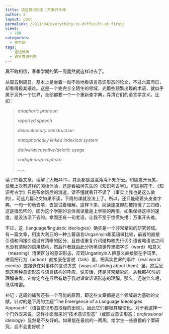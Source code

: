 ```yaml
---
title: 语言意识形态：万事开头难
author: S
layout: post
permalink: /2011/04/everything-is-difficult-at-first/
views:
  - 708
categories:
  - 民生部
tags:
  - 话语分析
  - 语言意识形态
---
```

真不敢相信，春季学期的第一周竟然就这样过去了。

从周五到周日，基本上是坐着一动不动地看语言意识形态的论文，不过六篇而已，却看得极其艰难。这是一个完完全全陌生的领域，光那些频繁出现的术语，就似乎属于另外一个世界，全部都要一个一个重新查字典，弄清它们的语言学含义。比如：

> *anaphoric pronoun*
> 
> *reported speech*
> 
> *delocutionary construction*
> 
> *metaphorically linked indexical system*
> 
> *dative/accusative/deictic usage*
> 
> *endophora/exophora*
> 
> ……

读了四篇文章，理解了大概40%，其余都是混混沌沌不知所云。和朋友开玩笑，说我上次有这样的阅读体验，还是看福柯先生的《知识考古学》。可区别在于，《知识考古学》只是茶余饭后的消遣，读不懂就丢开不读了（事实上我也是这么做的），可这几篇论文如果不读，下周的课就没法上了。所以，还只能硬着头皮查字典，一句一句地去啃，去尝试着理解。这样下来，阅读速度即刻被拖慢了三四倍，这是很恐怖的，因为这个学期的总体阅读量是上学期的两倍，如果保持这样的速度，是没法活下去的。幸而还有一句老话，让我不至于惊慌失措：万事开头难。

不过，这（language/linguistic ideologies）确实是一个非常精彩的研究领域。有一篇文章，用澳大利亚的一种土著语言Ungarinyin和英语做比较，前者的直接引语和间接引语没有清晰的区分，且首语重复介词结构和先行词引语省略语法之间也没有清晰的语用结构，然后作者就由此分析英语世界里把字词（word）和意义（meaning）清晰区分的意识形态，反观Ungarinyin人把意义直接嵌在字词里，进而把行为（action）直接嵌在言说（talk）里，把真实世界的事件（real world events）直接嵌在对事件的言说方式（ways of talking about them）里，然后呈现这两种意识形态与语言结构的呼应。说实话，还是非常精彩的。从我那40%的理解来看，它肯定会在日后有助于我对课堂话语形态的理解。那么，还说什么呢，继续啃罢。

补记：这周的痛苦还有一个可能的原因，即这些文章都是这个领域最为基础的文献，针对的是下周的主题“The Emergence of a Language Ideologies Approach”（语言意识形态取径的出现）。因此它们都极其理论化。对于我这样一个门外汉来说，这样扑面而来的“技术意识形态”（或职业意识形态：*professional ideology*）显然是不友好的。如果能在最初的一两周，给学生一些直接的个案研究，会不会更好呢？